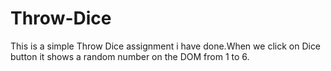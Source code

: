 # Throw-Dice
This is a simple Throw Dice assignment i have done.When we click on Dice button it shows a random number on the DOM from 1 to 6.

